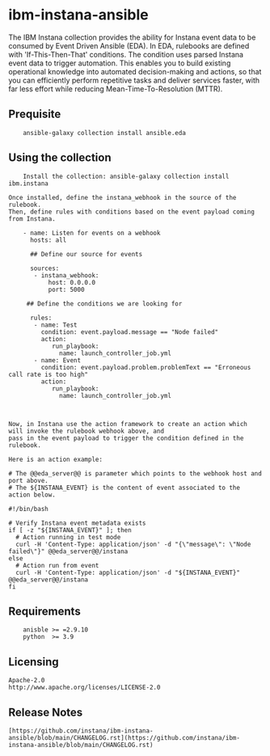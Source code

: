 # ibm-instana-ansible

The IBM Instana collection provides the ability for Instana event data to be consumed by Event Driven Ansible (EDA). In EDA, rulebooks are defined with 'If-This-Then-That' conditions. The condition uses parsed Instana event data to trigger automation. This enables you to build existing operational knowledge into automated decision-making and actions, so that you can efficiently perform repetitive tasks and deliver services faster, with far less effort while reducing Mean-Time-To-Resolution (MTTR).

## Prequisite 

```
    ansible-galaxy collection install ansible.eda
```

## Using the collection

```
    Install the collection: ansible-galaxy collection install ibm.instana
```    
    Once installed, define the instana_webhook in the source of the rulebook.
    Then, define rules with conditions based on the event payload coming from Instana.
    
        - name: Listen for events on a webhook
          hosts: all
        
          ## Define our source for events
        
          sources:
           - instana_webhook:
               host: 0.0.0.0
               port: 5000
        
         ## Define the conditions we are looking for
        
          rules:
           - name: Test
             condition: event.payload.message == "Node failed"
             action:
                run_playbook:
                  name: launch_controller_job.yml
           - name: Event
             condition: event.payload.problem.problemText == "Erroneous call rate is too high"
             action:
                run_playbook:
                  name: launch_controller_job.yml
                  
    
    
    Now, in Instana use the action framework to create an action which will invoke the rulebook webhook above, and 
    pass in the event payload to trigger the condition defined in the rulebook.
    
    Here is an action example:
    
    # The @@eda_server@@ is parameter which points to the webhook host and port above.
    # The ${INSTANA_EVENT} is the content of event associated to the action below. 
    
    #!/bin/bash

    # Verify Instana event metadata exists
    if [ -z "${INSTANA_EVENT}" ]; then
      # Action running in test mode
      curl -H 'Content-Type: application/json' -d "{\"message\": \"Node failed\"}" @@eda_server@@/instana
    else
      # Action run from event
      curl -H 'Content-Type: application/json' -d "${INSTANA_EVENT}" @@eda_server@@/instana
    fi
  


## Requirements

```
    anisble >= =2.9.10
    python  >= 3.9 
```

## Licensing

```
Apache-2.0
http://www.apache.org/licenses/LICENSE-2.0  
```

## Release Notes

```
[https://github.com/instana/ibm-instana-ansible/blob/main/CHANGELOG.rst](https://github.com/instana/ibm-instana-ansible/blob/main/CHANGELOG.rst)  
```
